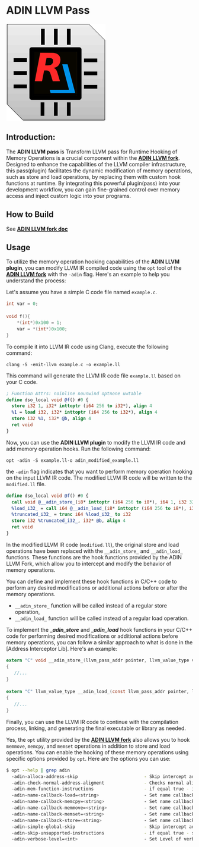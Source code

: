 # ADIN LLVM Pass

![logo](img/logo.png)


## Introduction:
The **ADIN LLVM pass** is Transform LLVM pass for Runtime Hooking of Memory Operations is a crucial component within the [**ADIN LLVM fork**](https://github.com/remotemcu/adin-llvm). Designed to enhance the capabilities of the LLVM compiler infrastructure, this pass(plugin) facilitates the dynamic modification of memory operations, such as store and load operations, by replacing them with custom hook functions at runtime. By integrating this powerful plugin(pass) into your development workflow, you can gain fine-grained control over memory access and inject custom logic into your programs.


## How to Build
See [**ADIN LLVM fork doc**](https://github.com/remotemcu/adin-llvm)



## Usage
To utilize the memory operation hooking capabilities of the **ADIN LLVM plugin**, you can modify LLVM IR compiled code using the `opt` tool of the [**ADIN LLVM fork**](https://github.com/remotemcu/adin-llvm) with the `-adin` flag. Here's an example to help you understand the process:

Let's assume you have a simple C code file named `example.c`.
```c
int var = 0;

void f(){
	*(int*)0x100 = 1;
	var = *(int*)0x100;
}
```

 To compile it into LLVM IR code using Clang, execute the following command:

```shell
clang -S -emit-llvm example.c -o example.ll
```

This command will generate the LLVM IR code file `example.ll` based on your C code.
```llvm
; Function Attrs: noinline nounwind optnone uwtable
define dso_local void @f() #0 {
  store i32 1, i32* inttoptr (i64 256 to i32*), align 4
  %1 = load i32, i32* inttoptr (i64 256 to i32*), align 4
  store i32 %1, i32* @b, align 4
  ret void
}

```

Now, you can use the **ADIN LLVM plugin** to modify the LLVM IR code and add memory operation hooks. Run the following command:

```shell
opt -adin -S example.ll-o adin_modified_example.ll
```

the `-adin` flag indicates that you want to perform memory operation hooking on the input LLVM IR code. The modified LLVM IR code will be written to the `modified.ll` file.

```llvm
define dso_local void @f() #0 {
  call void @__adin_store_(i8* inttoptr (i64 256 to i8*), i64 1, i32 32, i32 4)
  %load_i32_ = call i64 @__adin_load_(i8* inttoptr (i64 256 to i8*), i32 32, i32 4)
  %truncated_i32_ = trunc i64 %load_i32_ to i32
  store i32 %truncated_i32_, i32* @b, align 4
  ret void
}

```

In the modified LLVM IR code (`modified.ll`), the original store and load operations have been replaced with the `__adin_store_` and `__adin_load_` functions. These functions are the hook functions provided by the ADIN LLVM Fork, which allow you to intercept and modify the behavior of memory operations.

You can define and implement these hook functions in C/C++ code to perform any desired modifications or additional actions before or after the memory operations.

 * `__adin_store_` function will be called instead of a regular store operation,
 * `__adin_load_` function will be called instead of a regular load operation.

To implement the **__adin_store_** and **__adin_load_** hook functions in your C/C++ code for performing desired modifications or additional actions before memory operations, you can follow a similar approach to what is done in the [Address Interceptor Lib]. Here's an example:

```c
extern "C" void __adin_store_(llvm_pass_addr pointer, llvm_value_type value, llvm_pass_arg TypeSizeArg, llvm_pass_arg AlignmentArg)
{
   //...
}

extern "C" llvm_value_type __adin_load_(const llvm_pass_addr pointer, llvm_pass_arg TypeSizeArg, llvm_pass_arg AlignmentArg)
{
   //...
}
```

Finally, you can use the LLVM IR code to continue with the compilation process, linking, and generating the final executable or library as needed.

Yes, the `opt` utility provided by the [**ADIN LLVM fork**]() also allows you to hook `memmove`, `memcpy`, and `memset` operations in addition to store and load operations. You can enable the hooking of these memory operations using specific options provided by `opt`. Here are the options you can use:

```sh
$ opt --help | grep adin
  -adin-alloca-address-skip                         - Skip intercept address on alloca frame (Stack var)
  -adin-check-normal-address-aligment               - Checks normal alignment of address attempt
  -adin-mem-function-instructions                   - if equal true - intercept memmove/memcpy/memset function, else skip
  -adin-name-callback-load=<string>                 - Set name callback of load operation. Default __adin_load_
  -adin-name-callback-memcpy=<string>               - Set name callback of memcpy operation. Default __adin_memcpy_
  -adin-name-callback-memmove=<string>              - Set name callback of memmove operation. Default __adin_memmove_
  -adin-name-callback-memset=<string>               - Set name callback of memset operation. Default __adin_memset_
  -adin-name-callback-store=<string>                - Set name callback of store operation. Default __adin_store_
  -adin-simple-global-skip                          - Skip intercept address of SIMPLE global var
  -adin-skip-unsupported-instructions               - if equal true - skip this unsupported instruction, else throw error
  -adin-verbose-level=<int>                         - Set Level of verbose for AddressIntercept Pass

```
